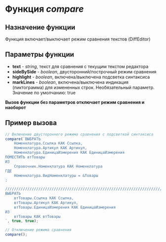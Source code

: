 # Функция *compare*
## Назначение функции
Функция включает/выключает режим сравнения текстов (DiffEditor)

## Параметры функции
* **text** - *string*, текст для сравнения с текущим текстом редактора
* **sideBySide** - *boolean*, двусторонний/построчный режим сравнения
* **highlight** - *boolean*, включена/выключена подсветка синтаксиса
* **markLines** - *boolean*, включена/выключена индикация (пиктограмма) для измененных строк. Необязательный параметр. Значение по умолчанию: true

**Вызов функции без параметров отключает режим сравнения и наоборот**

## Пример вызова
```javascript
// Включение двустороннего режима сравнения с подсветкой синтаксиса
compare(`ВЫБРАТЬ
	Номенклатура.Ссылка КАК Ссылка,
	Номенклатура.Артикул КАК Артикул,
	Номенклатура.ЕдиницаИзмерения КАК ЕдиницаИзмерения
ПОМЕСТИТЬ втТовары
ИЗ
	Справочник.Номенклатура КАК Номенклатура
ГДЕ
	Номенклатура.ВидНоменклатуры = &Товары
;

////////////////////////////////////////////////////////////////////////////////
ВЫБРАТЬ
	втТовары.Ссылка КАК Ссылка,
	втТовары.Артикул КАК Артикул,
	втТовары.ЕдиницаИзмерения КАК ЕдиницаИзмерения
ИЗ
	втТовары КАК втТовары
`, true, true);

// Отключение режима сравнения
compare();
```
